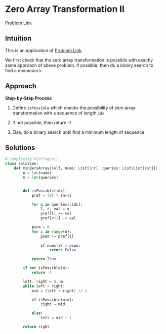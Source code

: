 **Zero Array Transformation II**
=
[Problem Link](https://leetcode.com/problems/zero-array-transformation-ii/description)

## Intuition
This is an application of [Problem Link](https://leetcode.com/problems/zero-array-transformation-i/description). 

We first check that the zero array transformation is possible with exactly same approach of above problem. If possible, 
then do a binary search to find a minumum `k`.

## Approach
**Step-by-Step Process**

1. Define `isPossible` which checks the possibility of zero array transformation with a sequence of length `idx`.

2. If not possible, then return -1.

3. Else, do a binary search until find a minimum length of sequence.
  
## Solutions
```python
# Complexity O(n*log(n))
class Solution:
    def minZeroArray(self, nums: List[int], queries: List[List[int]]) -> int:
        n = len(nums)
        m = len(queries)


        def isPossible(idx):
            pref = [0] * (n+1)

            for q in queries[:idx]:
                l, r, val = q
                pref[l] += val
                pref[r+1] -= val

            psum = 0
            for i in range(n):
                psum += pref[i]
                
                if nums[i] > psum:
                    return False

            return True

        if not isPossible(m):
            return -1

        left, right = 0, m
        while left < right:
            mid = (left + right) // 2

            if isPossible(mid):
                right = mid

            else:
                left = mid + 1

        return right
```
